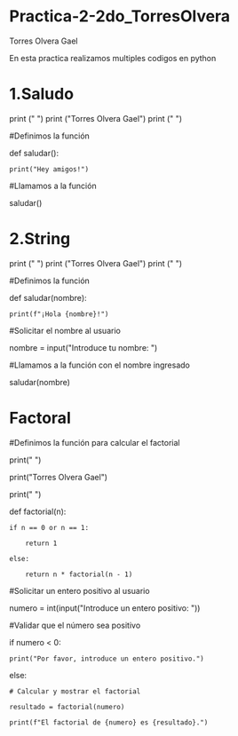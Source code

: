 # Practica-2-2do_TorresOlvera

Torres Olvera Gael

En esta practica realizamos multiples codigos en python

# 1.Saludo

print (" ")
print ("Torres Olvera Gael")
print (" ")

#Definimos la función

def saludar():

    print("Hey amigos!")

#Llamamos a la función

saludar()

# 2.String

print (" ")
print ("Torres Olvera Gael")
print (" ")

#Definimos la función

def saludar(nombre):

    print(f"¡Hola {nombre}!")

#Solicitar el nombre al usuario

nombre = input("Introduce tu nombre: ")

#Llamamos a la función con el nombre ingresado

saludar(nombre)

# Factoral

#Definimos la función para calcular el factorial

print(" ")

print("Torres Olvera Gael")

print(" ")

def factorial(n):
    
    if n == 0 or n == 1:
        
        return 1
        
    else:
        
        return n * factorial(n - 1)

#Solicitar un entero positivo al usuario

numero = int(input("Introduce un entero positivo: "))

#Validar que el número sea positivo

if numero < 0:
    
    print("Por favor, introduce un entero positivo.")
else:
    
    # Calcular y mostrar el factorial
    
    resultado = factorial(numero)
    
    print(f"El factorial de {numero} es {resultado}.")
